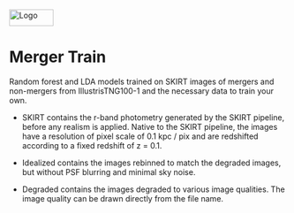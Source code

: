 <a name="readme-top"></a>


<!-- PROJECT LOGO -->
<br />
<div align="left">
  <a href="https://github.com/sj-wilkinson/merger_train">
    <img src="logo.png" alt="Logo" width="80" height="30">
  </a>
  </p>
</div>

# Merger Train
Random forest and LDA models trained on SKIRT images of mergers and non-mergers from IllustrisTNG100-1 and the necessary data to train your own.

 - SKIRT contains the r-band photometry generated by the SKIRT pipeline, before any realism is applied. Native to the SKIRT pipeline, the images have a resolution of pixel scale of 0.1 kpc / pix and are redshifted according to a fixed redshift of z = 0.1.

 - Idealized contains the images rebinned to match the degraded images, but without PSF blurring and minimal sky noise. 

- Degraded contains the images degraded to various image qualities. The image quality can be drawn directly from the file name. 
